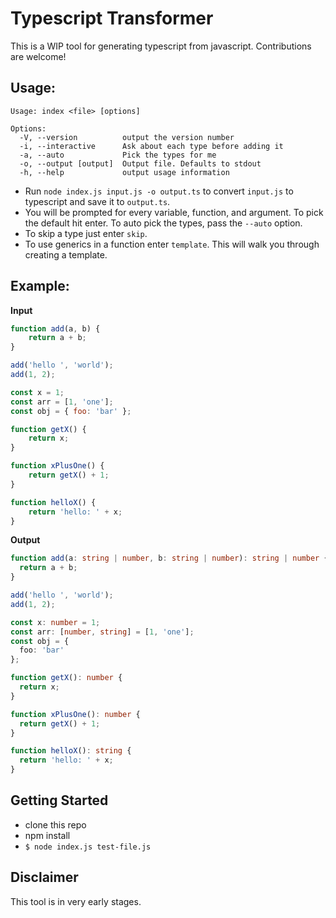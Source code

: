 # Typescript Transformer

This is a WIP tool for generating typescript from javascript. Contributions are welcome!

## Usage:

```
Usage: index <file> [options]

Options:
  -V, --version          output the version number
  -i, --interactive      Ask about each type before adding it
  -a, --auto             Pick the types for me
  -o, --output [output]  Output file. Defaults to stdout
  -h, --help             output usage information
```

-   Run `node index.js input.js -o output.ts` to convert `input.js` to typescript and save it to `output.ts`.
-   You will be prompted for every variable, function, and argument. To pick the default hit enter. To auto pick the types, pass the `--auto` option.
-   To skip a type just enter `skip`.
-   To use generics in a function enter `template`. This will walk you through creating a template.

## Example:

**Input**

```javascript
function add(a, b) {
    return a + b;
}

add('hello ', 'world');
add(1, 2);

const x = 1;
const arr = [1, 'one'];
const obj = { foo: 'bar' };

function getX() {
    return x;
}

function xPlusOne() {
    return getX() + 1;
}

function helloX() {
    return 'hello: ' + x;
}
```

**Output**

```typescript
function add(a: string | number, b: string | number): string | number {
  return a + b;
}

add('hello ', 'world');
add(1, 2);

const x: number = 1;
const arr: [number, string] = [1, 'one'];
const obj = {
  foo: 'bar'
};

function getX(): number {
  return x;
}

function xPlusOne(): number {
  return getX() + 1;
}

function helloX(): string {
  return 'hello: ' + x;
}
```

## Getting Started

-   clone this repo
-   npm install
-   `$ node index.js test-file.js`

## Disclaimer

This tool is in very early stages.
